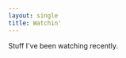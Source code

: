 ```yaml
---
layout: single
title: Watchin'
---
```

<script src="https://code.jquery.com/jquery-3.6.0.min.js"
  integrity="sha256-/xUj+3OJU5yExlq6GSYGSHk7tPXikynS7ogEvDej/m4="
  crossorigin="anonymous"></script>
<script src="../atom_widget.js"></script>
<script>
const FEEDS = [ {
  url: `https://feeds.dave.org.uk/video`,
  desc: 'Trakt TV'
} ];

$(document).ready(function() {

  make_rss_widget(FEEDS, 'video_here');
});

</script>

Stuff I've been watching recently.

<div id="video_here" />
